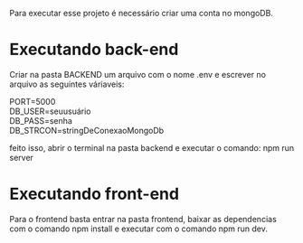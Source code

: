 Para executar esse projeto é necessário criar uma conta no mongoDB.

# Executando back-end
Criar na pasta BACKEND um arquivo com o nome .env e escrever no arquivo as seguintes váriaveis:

PORT=5000  
DB_USER=seuusuário  
DB_PASS=senha  
DB_STRCON=stringDeConexaoMongoDb  

feito isso, abrir o terminal na pasta backend e executar o comando: npm run server

# Executando front-end
Para o frontend basta entrar na pasta frontend, baixar as dependencias com o comando npm install e executar com o comando npm run dev.




